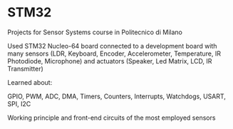 # STM32

Projects for Sensor Systems course in Politecnico di Milano

Used STM32 Nucleo-64 board connected to a development board with many sensors (LDR, Keyboard, Encoder, Accelerometer, Temperature, IR Photodiode, Microphone) and actuators (Speaker, Led Matrix, LCD, IR Transmitter)

Learned about:

GPIO, PWM, ADC, DMA, Timers, Counters, Interrupts, Watchdogs, USART, SPI, I2C

Working principle and front-end circuits of the most employed sensors
